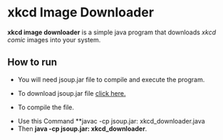 # xkcd Image Downloader

**xkcd image downloader** is a simple java program that downloads *xkcd comic* images into your system.

## How to run

* You will need jsoup.jar file to compile and execute the program.
- To download jsoup.jar file [click here.](https://jsoup.org/download)
* To compile the file.
- Use this Command **javac -cp jsoup.jar: xkcd_downloader.java
- Then **java -cp jsoup.jar: xkcd_downloader**.